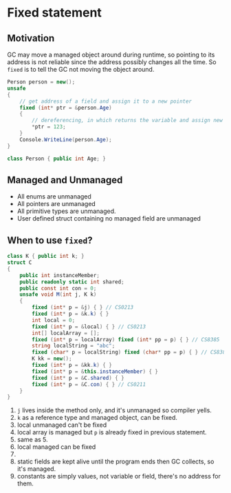 # Fixed statement

## Motivation

GC may move a managed object around during runtime, so pointing to its address is not reliable since the address possibly changes all the time. So `fixed` is to tell the GC not moving the object around.

```cs
Person person = new();
unsafe
{
    // get address of a field and assign it to a new pointer
    fixed (int* ptr = &person.Age) 
    {
        // dereferencing, in which returns the variable and assign new value
        *ptr = 123; 
    }
    Console.WriteLine(person.Age);
}

class Person { public int Age; }
```

## Managed and Unmanaged

- All enums are unmanaged
- All pointers are unmanaged
- All primitive types are unmanaged.
- User defined struct containing no managed field are unmanaged

## When to use `fixed`?

```cs
class K { public int k; }
struct C
{
    public int instanceMember;
    public readonly static int shared;
    public const int con = 0;
    unsafe void M(int j, K k)
    {
        fixed (int* p = &j) { } // CS0213
        fixed (int* p = &k.k) { }
        int local = 0;
        fixed (int* p = &local) { } // CS0213
        int[] localArray = [];
        fixed (int* p = localArray) fixed (int* pp = p) { } // CS8385
        string localString = "abc";
        fixed (char* p = localString) fixed (char* pp = p) { } // CS8385
        K kk = new();
        fixed (int* p = &kk.k) { }
        fixed (int* p = &this.instanceMember) { }
        fixed (int* p = &C.shared) { }
        fixed (int* p = &C.con) { } // CS0211
    }
}
```

1. `j` lives inside the method only, and it's unmanaged so compiler yells.
2. `k` as a reference type and managed object, can be fixed.
3. local unmanaged can't be fixed
4. local array is managed but `p` is already fixed in previous statement.
5. same as 5.
6. local managed can be fixed
7.
8. static fields are kept alive until the program ends then GC collects, so it's managed.
9. constants are simply values, not variable or field, there's no address for them.
